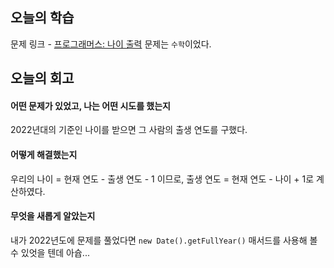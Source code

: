 ## 오늘의 학습
문제 링크 - [프로그래머스: 나이 출력](https://school.programmers.co.kr/learn/courses/30/lessons/120820?language=javascript)
문제는 `수학`이었다.


## 오늘의 회고
#### 어떤 문제가 있었고, 나는 어떤 시도를 했는지
2022년대의 기준인 나이를 받으면 그 사람의 출생 연도를 구했다.

#### 어떻게 해결했는지
우리의 나이 = 현재 연도 - 출생 연도 - 1 이므로, 출생 연도 = 현재 연도 - 나이 + 1로 계산하였다.

#### 무엇을 새롭게 알았는지
내가 2022년도에 문제를 풀었다면 `new Date().getFullYear()` 매서드를 사용해 볼 수 있엇을 텐데 아슙...
